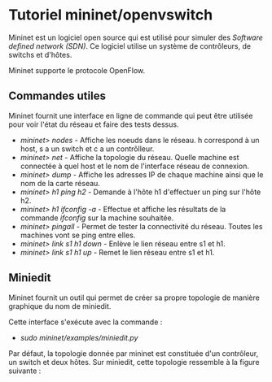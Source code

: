 # Tutoriel mininet/openvswitch

Mininet est un logiciel open source qui est utilisé pour simuler des <i>Software defined network (SDN)</i>. Ce logiciel utilise un système de contrôleurs, de switchs et d'hôtes.

Mininet supporte le protocole OpenFlow. 

## Commandes utiles

Mininet fournit une interface en ligne de commande qui peut être utilisée pour voir l'état du réseau et faire des tests dessus. 

* <i>mininet> nodes </i>  - Affiche les noeuds dans le réseau. h correspond à un host, s a un switch et c a un contrôlleur.
* <i>mininet> net</i> - Affiche la topologie du réseau. Quelle machine est connectée à quel host et le nom de l'interface réseau de connexion.
* <i>mininet> dump</i> - Affiche les adresses IP de chaque machine ainsi que le nom de la carte réseau. 
* <i>mininet> h1 ping h2</i> - Demande à l'hôte h1 d'effectuer un ping sur l'hôte h2.
* <i>mininet> h1 ifconfig -a</i> - Effectue et affiche les résultats de la commande <i>ifconfig</i> sur la machine souhaitée.
* <i>mininet> pingall</i> - Permet de tester la connectivité du réseau. Toutes les machines vont se ping entre elles. 
* <i>mininet> link s1 h1 down</i> - Enlève le lien réseau entre s1 et h1.
* <i>mininet> link s1 h1 up </i> - Remet le lien réseau entre s1 et h1.

## Miniedit

Mininet fournit un outil qui permet de créer sa propre topologie de manière graphique du nom de miniedit. 

Cette interface s'exécute avec la commande :
* <i>sudo mininet/examples/miniedit.py</i>

Par défaut, la topologie donnée par mininet est constituée d'un contrôleur, un switch et deux hôtes. Sur miniedit, cette topologie ressemble à la figure suivante : 




